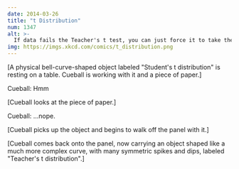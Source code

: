 ```yaml
---
date: 2014-03-26
title: "t Distribution"
num: 1347
alt: >-
  If data fails the Teacher's t test, you can just force it to take the test again until it passes.
img: https://imgs.xkcd.com/comics/t_distribution.png
---
```

[A physical bell-curve-shaped object labeled "Student's t distribution" is resting on a table. Cueball is working with it and a piece of paper.]

Cueball: Hmm

[Cueball looks at the piece of paper.]

Cueball: ...nope.

[Cueball picks up the object and begins to walk off the panel with it.]

[Cueball comes back onto the panel, now carrying an object shaped like a much more complex curve, with many symmetric spikes and dips, labeled "Teacher's t distribution".]